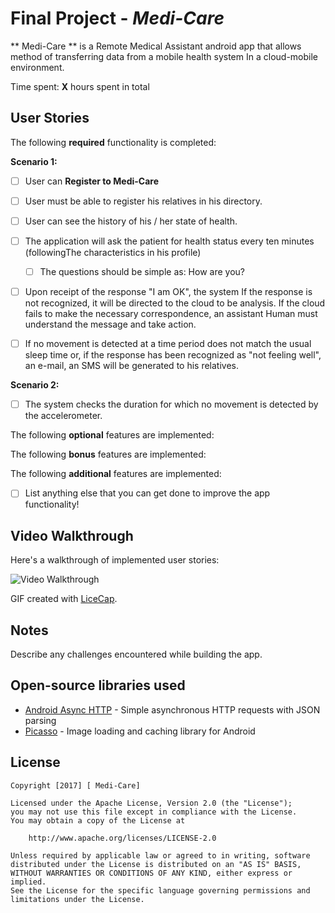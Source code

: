 
# Final Project - *Medi-Care*

** Medi-Care ** is a Remote Medical Assistant android app that allows method of transferring data from a mobile health system In a cloud-mobile environment.

Time spent: **X** hours spent in total

## User Stories

The following **required** functionality is completed:

**Scenario 1:**

* [ ] User can **Register to Medi-Care** 
* [ ] User must be able to register his relatives in his directory.
* [ ] User can see the history of his / her state of health.
* [ ] The application will ask the patient for health status every ten minutes (followingThe characteristics in his profile)
	* [ ]  The questions should be simple as: How are you?
* [ ] Upon receipt of the response "I am OK", the system If the response is not recognized, it will be directed to the cloud to be analysis. If the cloud fails to make the necessary correspondence, an assistant Human must understand the message and take action.
* [ ] If no movement is detected at a time period does not match the usual sleep time or, if the response has been recognized as "not feeling well", an e-mail, an SMS will be generated to his relatives.
 

**Scenario 2:**
* [ ] The system checks the duration for which no movement is detected by the accelerometer.

The following **optional** features are implemented:


The following **bonus** features are implemented:



The following **additional** features are implemented:

* [ ] List anything else that you can get done to improve the app functionality!

## Video Walkthrough

Here's a walkthrough of implemented user stories:

<img src='https://github.com/Milestone2/Remote-medical-assistant/blob/master/image.png' title='Video Walkthrough' width='' alt='Video Walkthrough' />

GIF created with [LiceCap](http://www.cockos.com/licecap/).





## Notes

Describe any challenges encountered while building the app.

## Open-source libraries used

- [Android Async HTTP](https://github.com/loopj/android-async-http) - Simple asynchronous HTTP requests with JSON parsing
- [Picasso](http://square.github.io/picasso/) - Image loading and caching library for Android

## License

    Copyright [2017] [ Medi-Care]

    Licensed under the Apache License, Version 2.0 (the "License");
    you may not use this file except in compliance with the License.
    You may obtain a copy of the License at

        http://www.apache.org/licenses/LICENSE-2.0

    Unless required by applicable law or agreed to in writing, software
    distributed under the License is distributed on an "AS IS" BASIS,
    WITHOUT WARRANTIES OR CONDITIONS OF ANY KIND, either express or implied.
    See the License for the specific language governing permissions and
    limitations under the License.
